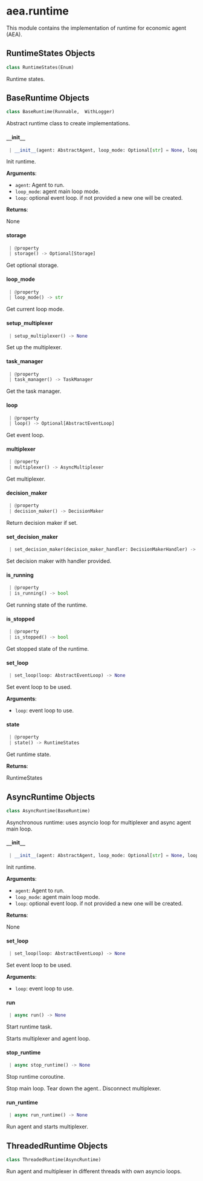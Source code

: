 <a name="aea.runtime"></a>
# aea.runtime

This module contains the implementation of runtime for economic agent (AEA).

<a name="aea.runtime.RuntimeStates"></a>
## RuntimeStates Objects

```python
class RuntimeStates(Enum)
```

Runtime states.

<a name="aea.runtime.BaseRuntime"></a>
## BaseRuntime Objects

```python
class BaseRuntime(Runnable,  WithLogger)
```

Abstract runtime class to create implementations.

<a name="aea.runtime.BaseRuntime.__init__"></a>
#### `__`init`__`

```python
 | __init__(agent: AbstractAgent, loop_mode: Optional[str] = None, loop: Optional[AbstractEventLoop] = None, threaded: bool = False) -> None
```

Init runtime.

**Arguments**:

- `agent`: Agent to run.
- `loop_mode`: agent main loop mode.
- `loop`: optional event loop. if not provided a new one will be created.

**Returns**:

None

<a name="aea.runtime.BaseRuntime.storage"></a>
#### storage

```python
 | @property
 | storage() -> Optional[Storage]
```

Get optional storage.

<a name="aea.runtime.BaseRuntime.loop_mode"></a>
#### loop`_`mode

```python
 | @property
 | loop_mode() -> str
```

Get current loop mode.

<a name="aea.runtime.BaseRuntime.setup_multiplexer"></a>
#### setup`_`multiplexer

```python
 | setup_multiplexer() -> None
```

Set up the multiplexer.

<a name="aea.runtime.BaseRuntime.task_manager"></a>
#### task`_`manager

```python
 | @property
 | task_manager() -> TaskManager
```

Get the task manager.

<a name="aea.runtime.BaseRuntime.loop"></a>
#### loop

```python
 | @property
 | loop() -> Optional[AbstractEventLoop]
```

Get event loop.

<a name="aea.runtime.BaseRuntime.multiplexer"></a>
#### multiplexer

```python
 | @property
 | multiplexer() -> AsyncMultiplexer
```

Get multiplexer.

<a name="aea.runtime.BaseRuntime.decision_maker"></a>
#### decision`_`maker

```python
 | @property
 | decision_maker() -> DecisionMaker
```

Return decision maker if set.

<a name="aea.runtime.BaseRuntime.set_decision_maker"></a>
#### set`_`decision`_`maker

```python
 | set_decision_maker(decision_maker_handler: DecisionMakerHandler) -> None
```

Set decision maker with handler provided.

<a name="aea.runtime.BaseRuntime.is_running"></a>
#### is`_`running

```python
 | @property
 | is_running() -> bool
```

Get running state of the runtime.

<a name="aea.runtime.BaseRuntime.is_stopped"></a>
#### is`_`stopped

```python
 | @property
 | is_stopped() -> bool
```

Get stopped state of the runtime.

<a name="aea.runtime.BaseRuntime.set_loop"></a>
#### set`_`loop

```python
 | set_loop(loop: AbstractEventLoop) -> None
```

Set event loop to be used.

**Arguments**:

- `loop`: event loop to use.

<a name="aea.runtime.BaseRuntime.state"></a>
#### state

```python
 | @property
 | state() -> RuntimeStates
```

Get runtime state.

**Returns**:

RuntimeStates

<a name="aea.runtime.AsyncRuntime"></a>
## AsyncRuntime Objects

```python
class AsyncRuntime(BaseRuntime)
```

Asynchronous runtime: uses asyncio loop for multiplexer and async agent main loop.

<a name="aea.runtime.AsyncRuntime.__init__"></a>
#### `__`init`__`

```python
 | __init__(agent: AbstractAgent, loop_mode: Optional[str] = None, loop: Optional[AbstractEventLoop] = None, threaded=False) -> None
```

Init runtime.

**Arguments**:

- `agent`: Agent to run.
- `loop_mode`: agent main loop mode.
- `loop`: optional event loop. if not provided a new one will be created.

**Returns**:

None

<a name="aea.runtime.AsyncRuntime.set_loop"></a>
#### set`_`loop

```python
 | set_loop(loop: AbstractEventLoop) -> None
```

Set event loop to be used.

**Arguments**:

- `loop`: event loop to use.

<a name="aea.runtime.AsyncRuntime.run"></a>
#### run

```python
 | async run() -> None
```

Start runtime task.

Starts multiplexer and agent loop.

<a name="aea.runtime.AsyncRuntime.stop_runtime"></a>
#### stop`_`runtime

```python
 | async stop_runtime() -> None
```

Stop runtime coroutine.

Stop main loop.
Tear down the agent..
Disconnect multiplexer.

<a name="aea.runtime.AsyncRuntime.run_runtime"></a>
#### run`_`runtime

```python
 | async run_runtime() -> None
```

Run agent and starts multiplexer.

<a name="aea.runtime.ThreadedRuntime"></a>
## ThreadedRuntime Objects

```python
class ThreadedRuntime(AsyncRuntime)
```

Run agent and multiplexer in different threads with own asyncio loops.

